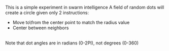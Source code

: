 This is a simple experiment in swarm intelligence
A field of random dots will create a circle given only 2 instructions:
   - Move to\from the center point to match the radius value
   - Center between neighbors

<br/>Note that dot angles are in radians (0-2PI), not degrees (0-360)
